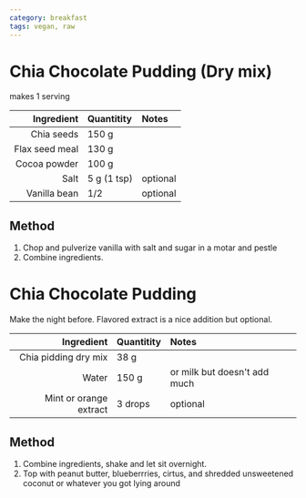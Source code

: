 ```yaml
---
category: breakfast
tags: vegan, raw
---
```


# Chia Chocolate Pudding (Dry mix)

makes 1 serving

Ingredient | Quantitity | Notes 
---------: | :--------- | :----
Chia seeds | 150 g | 
Flax seed meal | 130 g | 
Cocoa powder | 100 g | 
Salt | 5 g (1 tsp) | optional
Vanilla bean | 1/2 | optional

## Method 
1. Chop and pulverize vanilla with salt and sugar in a motar and pestle
2. Combine ingredients.

# Chia Chocolate Pudding

Make the night before. Flavored extract is a nice addition but optional.

Ingredient | Quantitity | Notes 
---------: | :--------- | :----
Chia pidding dry mix | 38 g | |
Water | 150 g | or milk but doesn't add much
Mint or orange extract | 3 drops | optional

## Method 
1. Combine ingredients, shake and let sit overnight.
2. Top with peanut butter, blueberrries, cirtus, and shredded unsweetened coconut or whatever you got lying around
